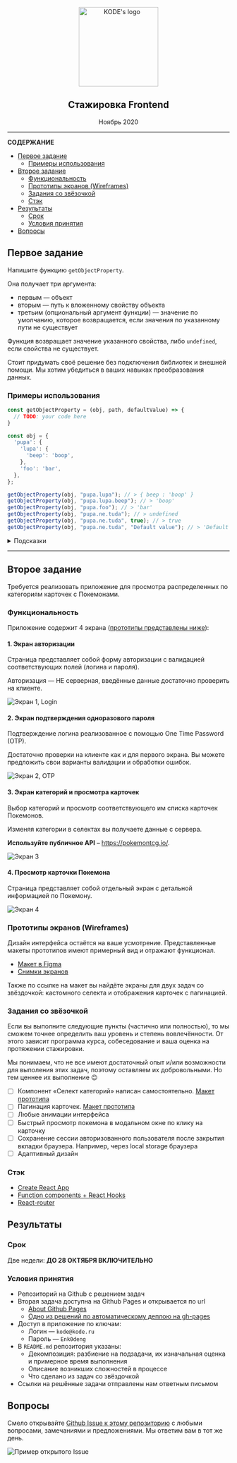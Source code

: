 <p align="center">

  <a href="https://kode.ru/">
    <img src="images/kode-logo.png" alt="KODE's logo" width="180">
  </a>

  <h2 align="center">Стажировка
  Frontend</h2>

  <p>
    <p align="center">Ноябрь 2020</p>
  </p>
</p>

---
**СОДЕРЖАНИЕ**

- [Первое задание](#первое-задание)
  - [Примеры использования](#примеры-использования)
- [Второе задание](#второе-задание)
  - [Функциональность](#функциональность)
  - [Прототипы экранов (Wireframes)](#прототипы-экранов-wireframes)
  - [Задания со звёзочкой](#задания-со-звёзочкой)
  - [Стэк](#стэк)
- [Результаты](#результаты)
  - [Срок](#срок)
  - [Условия принятия](#условия-принятия)
- [Вопросы](#вопросы)

## Первое задание

Напишите функцию `getObjectProperty`.

Она получает три аргумента:
  - первым — объект
  - вторым — путь к вложенному свойству объекта
  - третьим (опциональный аргумент функции) — значение по умолчанию, которое возвращается, если значения по указанному пути не существует

Функция возвращает значение указанного свойства, либо `undefined`, если свойства не существует.

Стоит придумать своё решение без подключения библиотек и внешней помощи. Мы хотим убедиться в ваших навыках преобразования данных.

### Примеры использования

```js
const getObjectProperty = (obj, path, defaultValue) => {
  // TODO: your code here
}

const obj = {
  'pupa': {
    'lupa': {
      'beep': 'boop',
    },
    'foo': 'bar',
  },
};

getObjectProperty(obj, "pupa.lupa"); // > { beep : 'boop' }
getObjectProperty(obj, "pupa.lupa.beep"); // > 'boop'
getObjectProperty(obj, "pupa.foo"); // > 'bar'
getObjectProperty(obj, "pupa.ne.tuda"); // > undefined
getObjectProperty(obj, "pupa.ne.tuda", true); // > true
getObjectProperty(obj, "pupa.ne.tuda", "Default value"); // > 'Default value'
```

<details>
  <summary>Подсказки</summary>
  
  Пффф, смелее! Здесь вы справитесь и без нас 🙌

</details>

---

## Второе задание

Требуется реализовать приложение для просмотра распределенных по категориям карточек с Покемонами.

### Функциональность

Приложение содержит 4 экрана ([прототипы представлены ниже](#прототипы-экранов-wireframes)): 

#### 1. Экран авторизации

Страница представляет собой форму авторизации с валидацией соответствующих полей (логина и пароля).
   
Авторизация — НЕ серверная, введённые данные достаточно проверить на клиенте. 

![Экран 1, Login](./images/frame-1.png?raw=true "Экран 1")

#### 2. Экран подтверждения одноразового пароля

Подтверждение логина реализованное с помощью One Time Password (OTP).
   
Достаточно проверки на клиенте как и для первого экрана. Вы можете предложить свои варианты валидации и обработки ошибок.

![Экран 2, OTP](./images/frame-2.png?raw=true "Экран 2")

#### 3. Экран категорий и просмотра карточек

Выбор категорий и просмотр соответствующего им списка карточек Покемонов.

Изменяя категории в селектах вы получаете данные с сервера.
   
**Используйте публичное API** – https://pokemontcg.io/.

![Экран 3](./images/frame-3.png?raw=true "Экран 3")
   
#### 4. Просмотр карточки Покемона

Страница представляет собой отдельный экран с детальной информацией по Покемону.

![Экран 4](./images/frame-4.png?raw=true "Экран 4")

### Прототипы экранов (Wireframes)

Дизайн интерфейса остаётся на ваше усмотрение. Представленные макеты прототипов имеют примерный вид и отражают функционал.

- [Макет в Figma](https://www.figma.com/file/dkQb8Bl61Mm91eBCLdd2nW/%D0%A2%D0%B5%D1%81%D1%82%D0%BE%D0%B2%D0%BE%D0%B5-%D0%B7%D0%B0%D0%B4%D0%B0%D0%BD%D0%B8%D0%B5-Pokemons-v2?node-id=0%3A1)
- [Снимки экранов](./images)

Также по ссылке на макет вы найдёте экраны для двух задач со звёздочкой: кастомного селекта и отображения карточек с пагинацией.

### Задания со звёзочкой

Если вы выполните следующие пункты (частично или полностью), то мы сможем точнее определить ваш уровень и степень вовлечённости. От этого зависит программа курса, собеседование и ваша оценка на протяжении стажировки.

Мы понимаем, что не все имеют достаточный опыт и/или возможности для выполения этих задач, поэтому оставляем их добровольными. Но тем ценнее их выполнение 😉

- [ ] Компонент «Селект категорий» написан самостоятельно. [Макет прототипа](https://www.figma.com/file/dkQb8Bl61Mm91eBCLdd2nW/%D0%A2%D0%B5%D1%81%D1%82%D0%BE%D0%B2%D0%BE%D0%B5-%D0%B7%D0%B0%D0%B4%D0%B0%D0%BD%D0%B8%D0%B5-Pokemons-v2?node-id=6%3A5)
- [ ] Пагинация карточек. [Макет прототипа](https://www.figma.com/file/dkQb8Bl61Mm91eBCLdd2nW/%D0%A2%D0%B5%D1%81%D1%82%D0%BE%D0%B2%D0%BE%D0%B5-%D0%B7%D0%B0%D0%B4%D0%B0%D0%BD%D0%B8%D0%B5-Pokemons-v2?node-id=1%3A103)
- [ ] Любые анимации интерфейса
- [ ] Быстрый просмотр покемона в модальном окне по клику на карточку
- [ ] Сохранение сессии авторизованного пользователя после закрытия вкладки браузера. Например, через local storage браузера
- [ ] Адаптивный дизайн

### Стэк

- [Create React App](https://create-react-app.dev/)
- [Function components + React Hooks](https://reactjs.org/docs/hooks-state.html#hooks-and-function-components)
- [React-router](https://reactrouter.com/web/api/Route/render-func)

## Результаты

### Срок

Две недели: **ДО 28 ОКТЯБРЯ ВКЛЮЧИТЕЛЬНО**

### Условия принятия

- Репозиторий на Github с решением задач
- Вторая задача доступна на Github Pages и открывается по url
  - [About Github Pages](https://www.figma.com/file/dkQb8Bl61Mm91eBCLdd2nW/%D0%A2%D0%B5%D1%81%D1%82%D0%BE%D0%B2%D0%BE%D0%B5-%D0%B7%D0%B0%D0%B4%D0%B0%D0%BD%D0%B8%D0%B5-Pokemons-v2?node-id=1%3A103)
  - [Одно из решений по автоматическому деплою на gh-pages](https://github.com/tschaub/gh-pages)
- Доступ в приложение по ключам:
  - Логин — `kode@kode.ru`
  - Пароль — `Enk0deng`
- В `README.md` репозитория указаны:
  - Декомпозиция: разбиение на подзадачи, их изначальная оценка и примерное время выполнения
  - Описание возникших сложностей в процессе
  - Что сделано из задач со звёздочкой
- Ссылки на решённые задачи отправлены нам ответным письмом

## Вопросы

Смело открывайте [Github Issue к этому репозиторию](https://github.com/martyns0n/kode-internship-test-task/issues) с любыми вопросами, замечаниями и предложениями. Мы ответим вам в тот же день.

![Пример открытого Issue](./images/issue-example.png)
